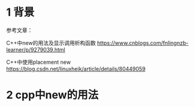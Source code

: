 # 1 背景

参考文章：

C++中new的用法及显示调用析构函数  https://www.cnblogs.com/fnlingnzb-learner/p/9279039.html

C++中使用placement new  https://blog.csdn.net/linuxheik/article/details/80449059

# 2 cpp中new的用法
